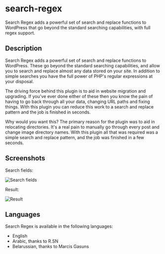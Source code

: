 # search-regex

Search Regex adds a powerful set of search and replace functions to WordPress that go beyond the standard searching capabilities, with full regex support.

## Description

Search Regex adds a powerful set of search and replace functions to WordPress. These go beyond the standard searching capabilities, and allow you to search and replace almost any data stored on your site. In addition to simple searches you have the full power of PHP's regular expressions at your disposal.

The driving force behind this plugin is to aid in website migration and upgrading. If you've ever done either of these then you know the pain of having to go back through all your data, changing URL paths and fixing things. With this plugin you can reduce this work to a search and replace pattern and the job is finished in seconds.

Why would you want this? The primary reason for the plugin was to aid in relocating directories. It's a real pain to manually go through every post and change image directory names. With this plugin all that was required was a simple search and replace pattern, and the job was finished in a few seconds.

## Screenshots

Search fields: 

![Search fields][img1]

Result:

![Result][img2]

[img1]: screenshot-1.png "Search fields"
[img2]: screenshot-2.png "Result"

## Languages

Search Regex is available in the following languages:

* English
* Arabic, thanks to R.SN
* Belarussian, thanks to Marcis Gasuns
